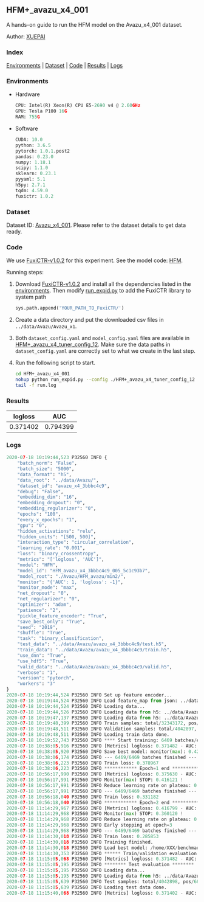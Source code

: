 ## HFM+_avazu_x4_001

A hands-on guide to run the HFM model on the Avazu_x4_001 dataset.

Author: [XUEPAI](https://github.com/xue-pai)

### Index
[Environments](#Environments) | [Dataset](#Dataset) | [Code](#Code) | [Results](#Results) | [Logs](#Logs)

### Environments
+ Hardware

  ```python
  CPU: Intel(R) Xeon(R) CPU E5-2690 v4 @ 2.60GHz
  GPU: Tesla P100 16G
  RAM: 755G

  ```

+ Software

  ```python
  CUDA: 10.0
  python: 3.6.5
  pytorch: 1.0.1.post2
  pandas: 0.23.0
  numpy: 1.18.1
  scipy: 1.1.0
  sklearn: 0.23.1
  pyyaml: 5.1
  h5py: 2.7.1
  tqdm: 4.59.0
  fuxictr: 1.0.2
  ```

### Dataset
Dataset ID: [Avazu_x4_001](https://github.com/openbenchmark/BARS/blob/master/ctr_prediction/datasets/Avazu/README.md#Avazu_x4_001). Please refer to the dataset details to get data ready.

### Code

We use [FuxiCTR-v1.0.2](https://github.com/xue-pai/FuxiCTR/tree/v1.0.2) for this experiment. See the model code: [HFM](https://github.com/xue-pai/FuxiCTR/blob/v1.0.2/fuxictr/pytorch/models/HFM.py).

Running steps:

1. Download [FuxiCTR-v1.0.2](https://github.com/xue-pai/FuxiCTR/archive/refs/tags/v1.0.2.zip) and install all the dependencies listed in the [environments](#environments). Then modify [run_expid.py](./run_expid.py#L5) to add the FuxiCTR library to system path
    
    ```python
    sys.path.append('YOUR_PATH_TO_FuxiCTR/')
    ```

2. Create a data directory and put the downloaded csv files in `../data/Avazu/Avazu_x1`.

3. Both `dataset_config.yaml` and `model_config.yaml` files are available in [HFM+_avazu_x4_tuner_config_12](./HFM+_avazu_x4_tuner_config_12). Make sure the data paths in `dataset_config.yaml` are correctly set to what we create in the last step.

4. Run the following script to start.

    ```bash
    cd HFM+_avazu_x4_001
    nohup python run_expid.py --config ./HFM+_avazu_x4_tuner_config_12 --expid HFM_avazu_x4_005_8f97f15f --gpu 0 > run.log &
    tail -f run.log
    ```

### Results

| logloss | AUC  |
|:--------------------:|:--------------------:|
| 0.371402 | 0.794399  |


### Logs
```python
2020-07-18 10:19:44,523 P32560 INFO {
    "batch_norm": "False",
    "batch_size": "5000",
    "data_format": "h5",
    "data_root": "../data/Avazu/",
    "dataset_id": "avazu_x4_3bbbc4c9",
    "debug": "False",
    "embedding_dim": "16",
    "embedding_dropout": "0",
    "embedding_regularizer": "0",
    "epochs": "100",
    "every_x_epochs": "1",
    "gpu": "0",
    "hidden_activations": "relu",
    "hidden_units": "[500, 500]",
    "interaction_type": "circular_correlation",
    "learning_rate": "0.001",
    "loss": "binary_crossentropy",
    "metrics": "['logloss', 'AUC']",
    "model": "HFM",
    "model_id": "HFM_avazu_x4_3bbbc4c9_005_5c1c93b7",
    "model_root": "./Avazu/HFM_avazu/min2/",
    "monitor": "{'AUC': 1, 'logloss': -1}",
    "monitor_mode": "max",
    "net_dropout": "0",
    "net_regularizer": "0",
    "optimizer": "adam",
    "patience": "2",
    "pickle_feature_encoder": "True",
    "save_best_only": "True",
    "seed": "2019",
    "shuffle": "True",
    "task": "binary_classification",
    "test_data": "../data/Avazu/avazu_x4_3bbbc4c9/test.h5",
    "train_data": "../data/Avazu/avazu_x4_3bbbc4c9/train.h5",
    "use_dnn": "True",
    "use_hdf5": "True",
    "valid_data": "../data/Avazu/avazu_x4_3bbbc4c9/valid.h5",
    "verbose": "1",
    "version": "pytorch",
    "workers": "3"
}
2020-07-18 10:19:44,524 P32560 INFO Set up feature encoder...
2020-07-18 10:19:44,524 P32560 INFO Load feature_map from json: ../data/Avazu/avazu_x4_3bbbc4c9/feature_map.json
2020-07-18 10:19:44,524 P32560 INFO Loading data...
2020-07-18 10:19:44,526 P32560 INFO Loading data from h5: ../data/Avazu/avazu_x4_3bbbc4c9/train.h5
2020-07-18 10:19:47,137 P32560 INFO Loading data from h5: ../data/Avazu/avazu_x4_3bbbc4c9/valid.h5
2020-07-18 10:19:48,399 P32560 INFO Train samples: total/32343172, pos/5492052, neg/26851120, ratio/16.98%
2020-07-18 10:19:48,511 P32560 INFO Validation samples: total/4042897, pos/686507, neg/3356390, ratio/16.98%
2020-07-18 10:19:48,511 P32560 INFO Loading train data done.
2020-07-18 10:19:52,743 P32560 INFO **** Start training: 6469 batches/epoch ****
2020-07-18 10:38:05,916 P32560 INFO [Metrics] logloss: 0.371482 - AUC: 0.794246
2020-07-18 10:38:05,920 P32560 INFO Save best model: monitor(max): 0.422764
2020-07-18 10:38:06,174 P32560 INFO --- 6469/6469 batches finished ---
2020-07-18 10:38:06,223 P32560 INFO Train loss: 0.378967
2020-07-18 10:38:06,223 P32560 INFO ************ Epoch=1 end ************
2020-07-18 10:56:17,990 P32560 INFO [Metrics] logloss: 0.375630 - AUC: 0.791751
2020-07-18 10:56:17,991 P32560 INFO Monitor(max) STOP: 0.416121 !
2020-07-18 10:56:17,991 P32560 INFO Reduce learning rate on plateau: 0.000100
2020-07-18 10:56:17,991 P32560 INFO --- 6469/6469 batches finished ---
2020-07-18 10:56:18,040 P32560 INFO Train loss: 0.331182
2020-07-18 10:56:18,040 P32560 INFO ************ Epoch=2 end ************
2020-07-18 11:14:29,967 P32560 INFO [Metrics] logloss: 0.416799 - AUC: 0.776919
2020-07-18 11:14:29,968 P32560 INFO Monitor(max) STOP: 0.360120 !
2020-07-18 11:14:29,968 P32560 INFO Reduce learning rate on plateau: 0.000010
2020-07-18 11:14:29,968 P32560 INFO Early stopping at epoch=3
2020-07-18 11:14:29,968 P32560 INFO --- 6469/6469 batches finished ---
2020-07-18 11:14:30,018 P32560 INFO Train loss: 0.285853
2020-07-18 11:14:30,018 P32560 INFO Training finished.
2020-07-18 11:14:30,018 P32560 INFO Load best model: /home/XXX/benchmarks/Avazu/HFM_avazu/min2/avazu_x4_3bbbc4c9/HFM_avazu_x4_3bbbc4c9_005_5c1c93b7_model.ckpt
2020-07-18 11:14:30,353 P32560 INFO ****** Train/validation evaluation ******
2020-07-18 11:15:05,068 P32560 INFO [Metrics] logloss: 0.371482 - AUC: 0.794246
2020-07-18 11:15:05,195 P32560 INFO ******** Test evaluation ********
2020-07-18 11:15:05,195 P32560 INFO Loading data...
2020-07-18 11:15:05,195 P32560 INFO Loading data from h5: ../data/Avazu/avazu_x4_3bbbc4c9/test.h5
2020-07-18 11:15:05,639 P32560 INFO Test samples: total/4042898, pos/686507, neg/3356391, ratio/16.98%
2020-07-18 11:15:05,639 P32560 INFO Loading test data done.
2020-07-18 11:15:40,068 P32560 INFO [Metrics] logloss: 0.371402 - AUC: 0.794399

```
